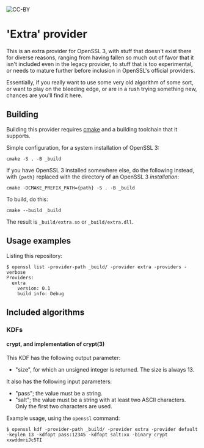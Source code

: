 ![CC-BY](https://i.creativecommons.org/l/by/4.0/80x15.png)

'Extra' provider
================

This is an extra provider for OpenSSL 3, with stuff that doesn't exist
there for diverse reasons, ranging from having fallen so much out of
favor that it isn't included even in the legacy provider, to stuff
that is too experimental, or needs to mature further before inclusion
in OpenSSL's official providers.

Essentially, if you really want to use some very old algorithm of some
sort, or want to play on the bleeding edge, or are in a rush trying
something new, chances are you'll find it here.

Building
--------

Building this provider requires [cmake](https://cmake.org) and a
building toolchain that it supports.

Simple configuration, for a system installation of OpenSSL 3:

    cmake -S . -B _build

If you have OpenSSL 3 installed somewhere else, do the following
instead, with `{path}` replaced with the directory of an OpenSSL 3
*installation*:

    cmake -DCMAKE_PREFIX_PATH={path} -S . -B _build

To build, do this:

    cmake --build _build

The result is `_build/extra.so` or `_build/extra.dll`.

Usage examples
--------------

Listing this repository:

``` console
$ openssl list -provider-path _build/ -provider extra -providers -verbose
Providers:
  extra
    version: 0.1
    build info: Debug
```

Included algorithms
-------------------

### KDFs

#### crypt, and implementation of **crypt(3)**

This KDF has the following output parameter:

-   "size", for which an unsigned integer is returned.  The size
    is always 13.

It also has the following input parameters:

-   "pass"; the value must be a string.
-   "salt"; the value must be a string with at least two ASCII
    characters.  Only the first two characters are used.

Example usage, using the `openssl` command:

``` console
$ openssl kdf -provider-path _build/ -provider extra -provider default -keylen 13 -kdfopt pass:12345 -kdfopt salt:xx -binary crypt
xxwddmriJc5TI
```
